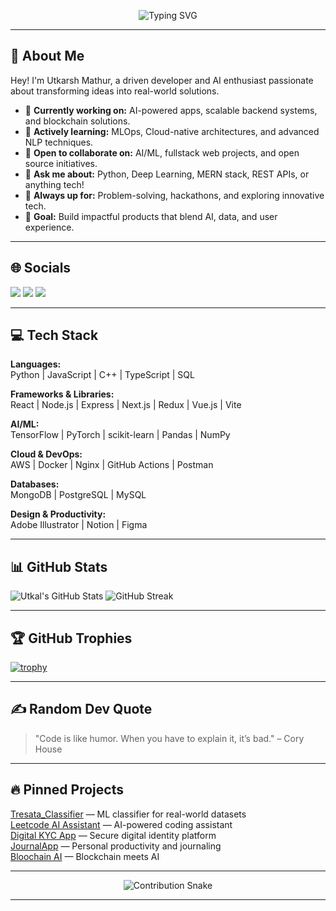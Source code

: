 <!-- Typing SVG effect -->
<p align="center">
  <img src="https://readme-typing-svg.demolab.com?font=Fira+Code&weight=500&size=22&pause=1000&color=12D6F7&background=FFFFFF00&center=true&vCenter=true&width=420&lines=Hi+there!+I'm+Utkarsh+Mathur; AI+Engineer+%7C+Fullstack+Developer;+Open+Source+Contributor" alt="Typing SVG" />
</p>

---

## 🚀 About Me

Hey! I'm Utkarsh Mathur, a driven developer and AI enthusiast passionate about transforming ideas into real-world solutions.

- 🔭 **Currently working on:** AI-powered apps, scalable backend systems, and blockchain solutions.
- 🌱 **Actively learning:** MLOps, Cloud-native architectures, and advanced NLP techniques.
- 🤝 **Open to collaborate on:** AI/ML, fullstack web projects, and open source initiatives.
- 💬 **Ask me about:** Python, Deep Learning, MERN stack, REST APIs, or anything tech!
- 🧠 **Always up for:** Problem-solving, hackathons, and exploring innovative tech.
- 🎯 **Goal:** Build impactful products that blend AI, data, and user experience.

---

## 🌐 Socials

<a href="https://linkedin.com/in/utk-mat"><img src="https://img.shields.io/badge/LinkedIn-blue?logo=linkedin" /></a>
<a href="mailto:utkal.matrix@gmail.com"><img src="https://img.shields.io/badge/Email-grey?logo=gmail" /></a>
<a href="https://instagram.com/utk.mat"><img src="https://img.shields.io/badge/Instagram-pink?logo=instagram" /></a>

---

## 💻 Tech Stack

**Languages:**  
Python | JavaScript | C++ | TypeScript | SQL

**Frameworks & Libraries:**  
React | Node.js | Express | Next.js | Redux | Vue.js | Vite

**AI/ML:**  
TensorFlow | PyTorch | scikit-learn | Pandas | NumPy

**Cloud & DevOps:**  
AWS | Docker | Nginx | GitHub Actions | Postman

**Databases:**  
MongoDB | PostgreSQL | MySQL

**Design & Productivity:**  
Adobe Illustrator | Notion | Figma

---

## 📊 GitHub Stats

![Utkal's GitHub Stats](https://github-readme-stats.vercel.app/api?username=utk-mat&show_icons=true&theme=radical)
![GitHub Streak](https://github-readme-streak-stats.herokuapp.com/?user=utk-mat&theme=radical)

---

## 🏆 GitHub Trophies

[![trophy](https://github-profile-trophy.vercel.app/?username=utk-mat&theme=radical&column=7)](https://github.com/ryo-ma/github-profile-trophy)

---

## ✍️ Random Dev Quote

> "Code is like humor. When you have to explain it, it’s bad." – Cory House

---

## 🔥 Pinned Projects

<a href="https://github.com/utk-mat/Tresata_Classifier">Tresata_Classifier</a> — ML classifier for real-world datasets  
<a href="https://github.com/utk-mat/leetcode-ai-assistant">Leetcode AI Assistant</a> — AI-powered coding assistant  
<a href="https://github.com/utk-mat/Digital_KYC_App">Digital KYC App</a> — Secure digital identity platform  
<a href="https://github.com/utk-mat/JournalApp">JournalApp</a> — Personal productivity and journaling  
<a href="https://github.com/utk-mat/bloochain-ai">Bloochain AI</a> — Blockchain meets AI

---

<!-- Snake animation for contributions -->
<p align="center">
  <img src="https://github.com/utk-mat/utk-mat/blob/output/github-contribution-grid-snake.svg" alt="Contribution Snake" />
</p>

---

<!-- Optional: Contribution Graph, Activity Overview etc. can be added with shields or GitHub widgets -->
